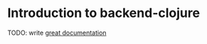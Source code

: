 # Introduction to backend-clojure

TODO: write [great documentation](http://jacobian.org/writing/what-to-write/)
